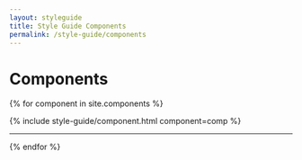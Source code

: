 ```yaml
---
layout: styleguide
title: Style Guide Components
permalink: /style-guide/components
---
```


# Components
{% for component in site.components %}
  <section id="{{ component.title | slugify }}" class="guide-component">
    {% include style-guide/component.html component=comp %}
  </section>
  <hr class="short-hr">
{% endfor %}